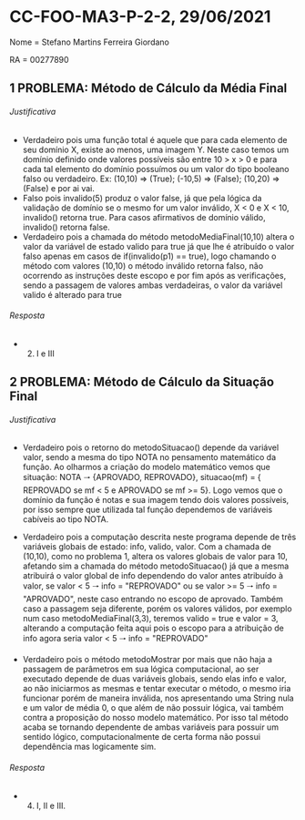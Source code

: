 # CC-FOO-MA3-P-2-2, 29/06/2021 #

Nome = Stefano Martins Ferreira Giordano

RA = 00277890

## 1 PROBLEMA: Método de Cálculo da Média Final

###### Justificativa

* Verdadeiro pois uma função total é aquele que para cada elemento de seu domínio X, existe ao menos, uma imagem Y.  Neste caso temos um domínio definido onde valores possíveis são entre 10 > x > 0 e para cada tal elemento do domínio possuímos ou um valor do tipo booleano falso ou verdadeiro. Ex: (10,10) => (True); (-10,5) => (False); (10,20) => (False) e por ai vai.
* Falso pois invalido(5) produz o valor false, já que pela lógica da validação de domínio se o mesmo for um valor inválido,  X < 0 e X  < 10,  invalido() retorna true. Para casos afirmativos de domínio válido, invalido() retorna false.
* Verdadeiro pois a chamada do método metodoMediaFinal(10,10) altera o valor da variável de estado valido para true já que lhe é atribuído o valor falso apenas em casos de if(invalido(p1) == true), logo chamando o método com valores (10,10) o método inválido retorna falso, não ocorrendo as instruções deste escopo e por fim após as verificações, sendo a passagem de valores ambas verdadeiras, o valor da variável valido é alterado para true

###### Resposta

* 2. I e III

## 2 PROBLEMA: Método de Cálculo da Situação Final

###### Justificativa

* Verdadeiro pois o retorno do metodoSituacao() depende da variável valor, sendo a mesma do tipo NOTA no pensamento matemático da função. Ao olharmos a criação do modelo matemático vemos que situação: NOTA 🠒 {APROVADO, REPROVADO}, situacao(mf) = { REPROVADO  se mf < 5 e APROVADO se mf >= 5}. Logo vemos que o domínio da função é notas e sua imagem tendo dois valores possíveis, por isso sempre que utilizada tal função dependemos de variáveis cabíveis ao tipo NOTA.
* Verdadeiro pois a computação descrita neste programa depende de três variáveis globais de estado: info, valido, valor. Com a chamada de (10,10), como no problema 1, altera os valores globais de valor para 10, afetando sim a chamada do método metodoSituacao() já que a mesma atribuirá o valor global de info dependendo do valor antes atribuído à valor, se valor < 5  🠒 info  = "REPROVADO" ou se valor >= 5 🠒 info = "APROVADO", neste caso entrando no escopo de aprovado. Também caso a passagem seja diferente, porém os valores válidos, por exemplo num caso metodoMediaFinal(3,3), teremos valido = true e valor = 3, alterando a computação feita aqui pois o escopo para a atribuição de info agora seria valor < 5 🠒 info = "REPROVADO"

* Verdadeiro pois o método metodoMostrar por mais que não haja a passagem de parâmetros em sua lógica computacional, ao ser executado depende de duas variáveis globais, sendo elas info e valor, ao não iniciarmos as mesmas e tentar executar o método, o mesmo iria funcionar porém de maneira inválida, nos apresentando uma String nula e um valor de média 0, o que além de não possuir lógica, vai também contra a proposição do nosso modelo matemático. Por isso tal método acaba se tornando dependente de ambas variáveis para possuir um sentido lógico, computacionalmente de certa forma não possui dependência mas logicamente sim.

###### Resposta

* 4. I, II e III.